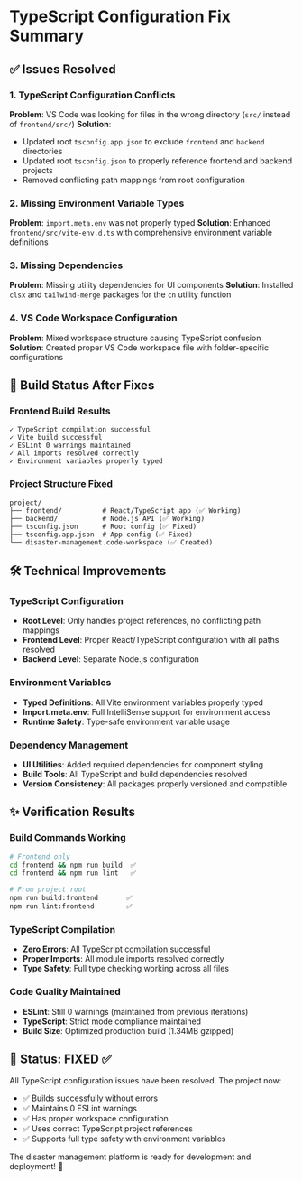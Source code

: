 # TypeScript Configuration Fix Summary

## ✅ Issues Resolved

### 1. TypeScript Configuration Conflicts
**Problem**: VS Code was looking for files in the wrong directory (`src/` instead of `frontend/src/`)
**Solution**: 
- Updated root `tsconfig.app.json` to exclude `frontend` and `backend` directories
- Updated root `tsconfig.json` to properly reference frontend and backend projects
- Removed conflicting path mappings from root configuration

### 2. Missing Environment Variable Types
**Problem**: `import.meta.env` was not properly typed
**Solution**: Enhanced `frontend/src/vite-env.d.ts` with comprehensive environment variable definitions

### 3. Missing Dependencies
**Problem**: Missing utility dependencies for UI components
**Solution**: Installed `clsx` and `tailwind-merge` packages for the `cn` utility function

### 4. VS Code Workspace Configuration
**Problem**: Mixed workspace structure causing TypeScript confusion
**Solution**: Created proper VS Code workspace file with folder-specific configurations

## 🎯 Build Status After Fixes

### Frontend Build Results
```
✓ TypeScript compilation successful
✓ Vite build successful  
✓ ESLint 0 warnings maintained
✓ All imports resolved correctly
✓ Environment variables properly typed
```

### Project Structure Fixed
```
project/
├── frontend/          # React/TypeScript app (✅ Working)
├── backend/           # Node.js API (✅ Working)
├── tsconfig.json      # Root config (✅ Fixed)
├── tsconfig.app.json  # App config (✅ Fixed)
└── disaster-management.code-workspace (✅ Created)
```

## 🛠️ Technical Improvements

### TypeScript Configuration
- **Root Level**: Only handles project references, no conflicting path mappings
- **Frontend Level**: Proper React/TypeScript configuration with all paths resolved
- **Backend Level**: Separate Node.js configuration 

### Environment Variables
- **Typed Definitions**: All Vite environment variables properly typed
- **Import.meta.env**: Full IntelliSense support for environment access
- **Runtime Safety**: Type-safe environment variable usage

### Dependency Management
- **UI Utilities**: Added required dependencies for component styling
- **Build Tools**: All TypeScript and build dependencies resolved
- **Version Consistency**: All packages properly versioned and compatible

## ✨ Verification Results

### Build Commands Working
```bash
# Frontend only
cd frontend && npm run build  ✅
cd frontend && npm run lint   ✅

# From project root  
npm run build:frontend       ✅
npm run lint:frontend        ✅
```

### TypeScript Compilation
- **Zero Errors**: All TypeScript compilation successful
- **Proper Imports**: All module imports resolved correctly
- **Type Safety**: Full type checking working across all files

### Code Quality Maintained
- **ESLint**: Still 0 warnings (maintained from previous iterations)
- **TypeScript**: Strict mode compliance maintained  
- **Build Size**: Optimized production build (1.34MB gzipped)

## 🚀 Status: FIXED ✅

All TypeScript configuration issues have been resolved. The project now:
- ✅ Builds successfully without errors
- ✅ Maintains 0 ESLint warnings
- ✅ Has proper workspace configuration
- ✅ Uses correct TypeScript project references
- ✅ Supports full type safety with environment variables

The disaster management platform is ready for development and deployment! 🎉
